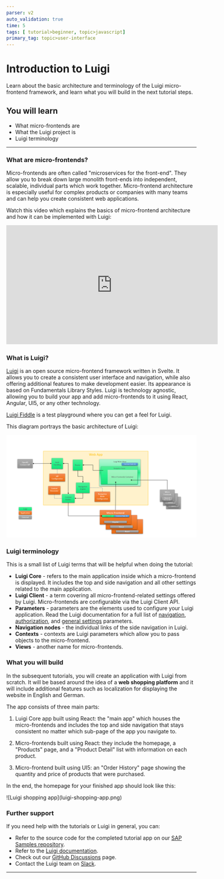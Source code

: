 ```yaml
---
parser: v2
auto_validation: true
time: 5
tags: [ tutorial>beginner, topic>javascript]
primary_tag: topic>user-interface
---
```


# Introduction to Luigi
<!-- description --> Learn about the basic architecture and terminology of the Luigi micro-frontend framework, and learn what you will build in the next tutorial steps.

## You will learn
  - What micro-frontends are
  - What the Luigi project is
  - Luigi terminology

---

### What are micro-frontends?


Micro-frontends are often called "microservices for the front-end". They allow you to break down large monolith front-ends into independent, scalable, individual parts which work together. Micro-frontend architecture is especially useful for complex products or companies with many teams and can help you create consistent web applications.

Watch this video which explains the basics of micro-frontend architecture and how it can be implemented with Luigi:

<iframe width="560" height="315" src="https://www.youtube.com/embed/Bjp1_yvtR4Y" frameborder="0" allowfullscreen></iframe>


### What is Luigi?


[Luigi](https://luigi-project.io) is an open source micro-frontend framework written in Svelte. It allows you to create a consistent user interface and navigation, while also offering additional features to make development easier. Its appearance is based on Fundamentals Library Styles. Luigi is technology agnostic, allowing you to build your app and add micro-frontends to it using React, Angular, UI5, or any other technology.

[Luigi Fiddle](https://fiddle.luigi-project.io) is a test playground where you can get a feel for Luigi.

This diagram portrays the basic architecture of Luigi:

![Luigi architecture](architecture.png)



### Luigi terminology


This is a small list of Luigi terms that will be helpful when doing the tutorial:

- **Luigi Core** - refers to the main application inside which a micro-frontend is displayed. It includes the top and side navigation and all other settings related to the main application.
- **Luigi Client** - a term covering all micro-frontend-related settings offered by Luigi. Micro-frontends are configurable via the Luigi Client API.
- **Parameters** - parameters are the elements used to configure your Luigi application. Read the Luigi documentation for a full list of [navigation](https://docs.luigi-project.io/docs/navigation-parameters-reference), [authorization](https://docs.luigi-project.io/docs/authorization-configuration), and [general settings](https://docs.luigi-project.io/docs/general-settings) parameters.
- **Navigation nodes** - the individual links of the side navigation in Luigi.
- **Contexts** - contexts are Luigi parameters which allow you to pass objects to the micro-frontend.
- **Views** - another name for micro-frontends.



### What you will build


In the subsequent tutorials, you will create an application with Luigi from scratch. It will be based around the idea of a **web shopping platform** and it will include additional features such as localization for displaying the website in English and German.

The app consists of three main parts:

1. Luigi Core app built using React: the "main app" which houses the micro-frontends and includes the top and side navigation that stays consistent no matter which sub-page of the app you navigate to.

2. Micro-frontends built using React: they include the homepage, a "Products" page, and a "Product Detail" list with information on each product.

3. Micro-frontend built using UI5: an "Order History" page showing the quantity and price of products that were purchased.

In the end, the homepage for your finished app should look like this:

<!-- border -->![Luigi shopping app](luigi-shopping-app.png)


### Further support


If you need help with the tutorials or Luigi in general, you can:

- Refer to the source code for the completed tutorial app on our [SAP Samples repository](https://github.com/SAP-samples/luigi-micro-frontend-application).  
- Refer to the [Luigi documentation](https://docs.luigi-project.io/docs/getting-started).
- Check out our [GitHub Discussions](https://github.com/SAP/luigi/discussions) page.
- Contact the Luigi team on [Slack](https://slack.luigi-project.io).







---
